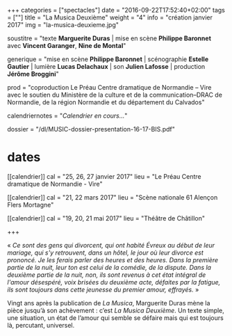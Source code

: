 +++
categories = ["spectacles"]
date = "2016-09-22T17:52:40+02:00"
tags = [""]
title = "La Musica Deuxième"
weight = "4"
info = "création janvier 2017"
img = "la-musica-deuxieme.jpg"

soustitre = "texte __Marguerite Duras__ | mise en scène __Philippe Baronnet__<br>avec __Vincent Garanger__, __Nine de Montal__"

generique = "mise en scène __Philippe Baronnet__ | scénographie __Estelle Gautier__ | lumière __Lucas Delachaux__ | son __Julien Lafosse__ | production __Jérôme Broggini__"

prod = "coproduction Le Préau Centre dramatique de Normandie – Vire avec le soutien du Ministère de la culture et de la communication–DRAC de Normandie, de la région Normandie et du département du Calvados"

calendriernotes = "_Calendrier en cours..._"

dossier = "/dl/MUSIC-dossier-presentation-16-17-BIS.pdf"

# dates
[[calendrier]]
  cal = "25, 26, 27 janvier 2017"
  lieu = "Le Préau Centre dramatique de Normandie - Vire"

[[calendrier]]
  cal = "21, 22 mars 2017"
  lieu = "Scène nationale 61 Alençon Flers Mortagne"

[[calendrier]]
  cal = "19, 20, 21 mai 2017"
  lieu = "Théâtre de Châtillon"


+++

« _Ce sont des gens qui divorcent, qui ont habité Évreux au début de leur mariage, qui s'y retrouvent, dans un hôtel, le jour où leur divorce est prononcé. Je les ferais parler des heures et des heures. Dans la première partie de la nuit, leur ton est celui de la comédie, de la dispute. Dans la deuxième partie de la nuit, non, ils sont revenus à cet état intégral de l'amour désespéré, voix brisées du deuxième acte, défaites par la fatigue, ils sont toujours dans cette jeunesse du premier amour, effrayés._ »

Vingt ans après la publication de _La Musica_, Marguerite Duras mène la pièce jusqu’à son achèvement : c’est _La Musica Deuxième_. Un texte simple, une situation, un état de l’amour qui semble se défaire mais qui est toujours là, percutant, universel.
